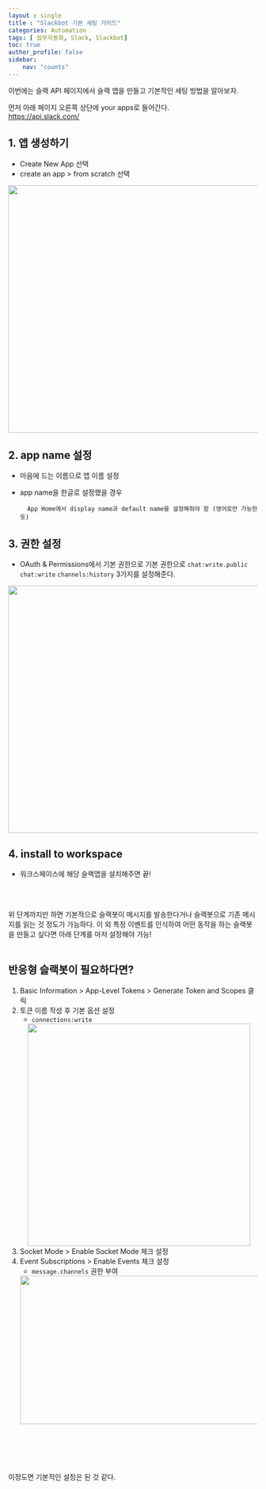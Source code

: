 ```yaml
---
layout : single
title : "Slackbot 기본 세팅 가이드"
categories: Automation
tags: [ 업무자동화, Slack, Slackbot]
toc: true
author_profile: false
sidebar:
    nav: "counts"
---
```


이번에는 슬랙 API 페이지에서 슬랙 앱을 만들고 기본적인 세팅 방법을 알아보자.

먼저 아래 페이지 오른쪽 상단에 your apps로 들어간다. <br/>
https://api.slack.com/



## 1. 앱 생성하기

- Create New App 선택
- create an app > from scratch 선택

<center><img src="https://github.com/taeeek7/taeeek7.github.io/assets/141909748/9e32488f-be83-4a48-8aa8-c09666829109" width= "600" height= "500"/></center>

## 2. app name 설정
- 마음에 드는 이름으로 앱 이름 설정
- app name을 한글로 설정했을 경우
        
        App Home에서 display name과 default name을 설정해줘야 함 (영어로만 가능한듯)


## 3. 권한 설정
- OAuth & Permissions에서 기본 권한으로 기본 권한으로 `chat:write.public` `chat:write` `channels:history` 3가지를 설정해준다.

<center><img src="https://github.com/taeeek7/taeeek7.github.io/assets/141909748/7b94d9f4-ddd7-4048-80a9-16e91f0e1d77" width= "650" height= "500"/></center>


## 4. install to workspace
- 워크스페이스에 해당 슬랙앱을 설치해주면 끝!

<br/>
<br/>

위 단계까지만 하면 기본적으로 슬랙봇이 메시지를 발송한다거나 슬랙봇으로 기존 메시지를 읽는 것 정도가 가능하다. 
이 외 특정 이벤트를 인식하여 어떤 동작을 하는 슬랙봇을 만들고 싶다면 아래 단계를 마저 설정해야 가능!
<br/>
<br/>

## 반응형 슬랙봇이 필요하다면? 

1. Basic Information > App-Level Tokens > Generate Token and Scopes 클릭
2. 토큰 이름 작성 후 기본 옵션 설정 
    - `connections:write`
    <center><img src="https://github.com/taeeek7/taeeek7.github.io/assets/141909748/4822fe06-4c28-489f-b0b0-1ed11347fcde" width= "450" height= "450"/></center>
3. Socket Mode > Enable Socket Mode 체크 설정
4. Event Subscriptions > Enable Events 체크 설정
    - `message.channels` 권한 부여
    <center><img src="https://github.com/taeeek7/taeeek7.github.io/assets/141909748/188fef84-f8aa-4c26-a140-38dc3ea21007" width= "600" height= "300"/></center>


<br/>
<br/>
<br/>
<br/>

이정도면 기본적인 설정은 된 것 같다.